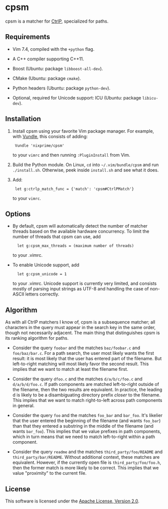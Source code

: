 cpsm
====

cpsm is a matcher for [CtrlP][], specialized for paths.

Requirements
------------

- Vim 7.4, compiled with the `+python` flag.

- A C++ compiler supporting C++11.

- Boost (Ubuntu: package `libboost-all-dev`).

- CMake (Ubuntu: package `cmake`).

- Python headers (Ubuntu: package `python-dev`).

- Optional, required for Unicode support: ICU (Ubuntu: package `libicu-dev`).

Installation
------------

1. Install cpsm using your favorite Vim package manager. For example, with
   [Vundle](http://github.com/gmarik/Vundle.vim), this consists of adding:

        Vundle 'nixprime/cpsm'

   to your `vimrc` and then running `:PluginInstall` from Vim.

2. Build the Python module. On Linux, `cd` into `~/.vim/bundle/cpsm` and run
   `./install.sh`. Otherwise, peek inside `install.sh` and see what it does.

3. Add:

        let g:ctrlp_match_func = {'match': 'cpsm#CtrlPMatch'}

   to your `vimrc`.

Options
-------

- By default, cpsm will automatically detect the number of matcher threads
  based on the available hardware concurrency. To limit the number of threads
  that cpsm can use, add

        let g:cpsm_max_threads = (maximum number of threads)

  to your .vimrc.

- To enable Unicode support, add

        let g:cpsm_unicode = 1

  to your .vimrc. Unicode support is currently very limited, and consists
  mostly of parsing input strings as UTF-8 and handling the case of non-ASCII
  letters correctly.

Algorithm
---------

As with all CtrlP matchers I know of, cpsm is a subsequence matcher; all
characters in the query must appear in the search key in the same order, though
not necessarily adjacent. The main thing that distinguishes cpsm is its ranking
algorithm for paths.

- Consider the query `foobar` and the matches `baz/foobar.c` and
  `foo/baz/bar.c`. For a path search, the user most likely wants the first
  result: it is most likely that the user has entered part of the filename. But
  left-to-right matching will most likely favor the second result. This implies
  that we want to match at least the filename first.

- Consider the query `dfoo.c` and the matches `d/a/b/c/foo.c` and
  `d/a/b/d/foo.c`. If path components are matched left-to-right outside of the
  filename, then the two results are equivalent. In practice, the leading d is
  likely to be a disambiguating directory prefix *closer* to the filename. This
  implies that we want to match right-to-left across path components in
  general.

- Consider the query `foo` and the matches `foo_bar` and `bar_foo`. It's
  likelier that the user entered the beginning of the filename (and wants
  `foo_bar`) than that they entered a substring in the middle of the filename
  (and wants `bar_foo`). This implies that we value prefixes in path
  components, which in turn means that we need to match left-to-right within a
  path component.

- Consider the query `readme` and the matches `third_party/foo/README` and
  `third_party/bar/README`. Without additional context, these matches are
  equivalent. However, if the currently open file is `third_party/foo/foo.h`,
  then the former match is more likely to be correct. This implies that we
  value "proximity" to the current file.

License
-------

This software is licensed under the [Apache License, Version 2.0][LICENSE].

[CtrlP]: http://github.com/kien/ctrlp.vim
[LICENSE]: http://www.apache.org/licenses/LICENSE-2.0
